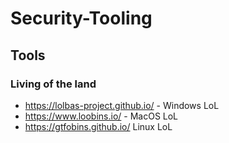 # Security-Tooling

## Tools

### Living of the land

- https://lolbas-project.github.io/ - Windows LoL
- https://www.loobins.io/ - MacOS LoL
- https://gtfobins.github.io/ Linux LoL
